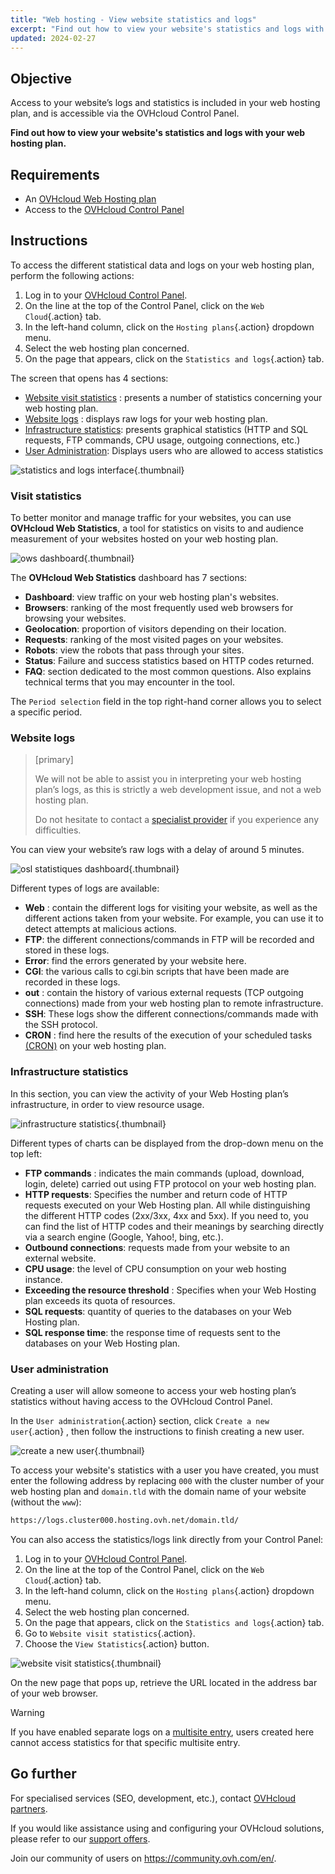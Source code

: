 ```yaml
---
title: "Web hosting - View website statistics and logs"
excerpt: "Find out how to view your website's statistics and logs with your web hosting plan"
updated: 2024-02-27
---
```


## Objective

Access to your website’s logs and statistics is included in your web hosting plan, and is accessible via the OVHcloud Control Panel.

**Find out how to view your website's statistics and logs with your web hosting plan.**

## Requirements

- An [OVHcloud Web Hosting plan](https://www.ovhcloud.com/en-sg/web-hosting/)
- Access to the [OVHcloud Control Panel](https://ca.ovh.com/auth/?action=gotomanager&from=https://www.ovh.com/sg/&ovhSubsidiary=sg)

## Instructions

To access the different statistical data and logs on your web hosting plan, perform the following actions: 

1. Log in to your [OVHcloud Control Panel](https://ca.ovh.com/auth/?action=gotomanager&from=https://www.ovh.com/sg/&ovhSubsidiary=sg).
2. On the line at the top of the Control Panel, click on the `Web Cloud`{.action} tab.
3. In the left-hand column, click on the `Hosting plans`{.action} dropdown menu.
4. Select the web hosting plan concerned.
5. On the page that appears, click on the `Statistics and logs`{.action} tab.

The screen that opens has 4 sections:

- [Website visit statistics](#website-stats) : presents a number of statistics concerning your web hosting plan.
- [Website logs](#website-logs) : displays raw logs for your web hosting plan.
- [Infrastructure statistics](#infra-stats): presents graphical statistics (HTTP and SQL requests, FTP commands, CPU usage, outgoing connections, etc.)
- [User Administration](#admin-user): Displays users who are allowed to access statistics

![statistics and logs interface](images/tab.png){.thumbnail}

### Visit statistics <a name="website-stats"></a>

To better monitor and manage traffic for your websites, you can use **OVHcloud Web Statistics**, a tool for statistics on visits to and audience measurement of your websites hosted on your web hosting plan.

![ows dashboard](images/ows-presentation.gif){.thumbnail}

The **OVHcloud Web Statistics** dashboard has 7 sections:

- **Dashboard**: view traffic on your web hosting plan's websites.
- **Browsers**: ranking of the most frequently used web browsers for browsing your websites.
- **Geolocation**: proportion of visitors depending on their location.
- **Requests**: ranking of the most visited pages on your websites.
- **Robots**: view the robots that pass through your sites.
- **Status**: Failure and success statistics based on HTTP codes returned.
- **FAQ**: section dedicated to the most common questions. Also explains technical terms that you may encounter in the tool.

The `Period selection` field in the top right-hand corner allows you to select a specific period.

### Website logs <a name="website-logs"></a>

> [primary]
>
> We will not be able to assist you in interpreting your web hosting plan’s logs, as this is strictly a web development issue, and not a web hosting plan.
>
> Do not hesitate to contact a [specialist provider](https://partner.ovhcloud.com/en-sg/directory/) if you experience any difficulties.
>

You can view your website’s raw logs with a delay of around 5 minutes.

![osl statistiques dashboard](images/osl-statistics-board.png){.thumbnail}

Different types of logs are available:

- **Web** : contain the different logs for visiting your website, as well as the different actions taken from your website. For example, you can use it to detect attempts at malicious actions.
- **FTP**: the different connections/commands in FTP will be recorded and stored in these logs.
- **Error**: find the errors generated by your website here.
- **CGI**: the various calls to cgi.bin scripts that have been made are recorded in these logs.
- **out** : contain the history of various external requests (TCP outgoing connections) made from your web hosting plan to remote infrastructure.
- **SSH**: These logs show the different connections/commands made with the SSH protocol.
- **CRON** : find here the results of the execution of your scheduled tasks [(CRON)](/pages/web_cloud/web_hosting/cron_tasks) on your web hosting plan.

### Infrastructure statistics <a name="infra-stats"></a>

In this section, you can view the activity of your Web Hosting plan’s infrastructure, in order to view resource usage.

![infrastructure statistics](images/infrastructure-statistics-graph.png){.thumbnail}

Different types of charts can be displayed from the drop-down menu on the top left:

- **FTP commands** : indicates the main commands (upload, download, login, delete) carried out using FTP protocol on your web hosting plan.
- **HTTP requests**: Specifies the number and return code of HTTP requests executed on your Web Hosting plan. All while distinguishing the different HTTP codes (2xx/3xx, 4xx and 5xx). If you need to, you can find the list of HTTP codes and their meanings by searching directly via a search engine (Google, Yahoo!, bing, etc.).
- **Outbound connections**: requests made from your website to an external website.
- **CPU usage**: the level of CPU consumption on your web hosting instance.
- **Exceeding the resource threshold** : Specifies when your Web Hosting plan exceeds its quota of resources.
- **SQL requests**: quantity of queries to the databases on your Web Hosting plan.
- **SQL response time**: the response time of requests sent to the databases on your Web Hosting plan.

### User administration <a name="admin-user"></a>

Creating a user will allow someone to access your web hosting plan’s statistics without having access to the OVHcloud Control Panel.

In the `User administration`{.action} section, click `Create a new user`{.action} , then follow the instructions to finish creating a new user.

![create a new user](images/create-a-new-user.png){.thumbnail}

To access your website's statistics with a user you have created, you must enter the following address by replacing `000` with the cluster number of your web hosting plan and `domain.tld` with the domain name of your website (without the `www`):

```bash
https://logs.cluster000.hosting.ovh.net/domain.tld/
```

You can also access the statistics/logs link directly from your Control Panel:

1. Log in to your [OVHcloud Control Panel](https://ca.ovh.com/auth/?action=gotomanager&from=https://www.ovh.com/sg/&ovhSubsidiary=sg).
2. On the line at the top of the Control Panel, click on the `Web Cloud`{.action} tab.
3. In the left-hand column, click on the `Hosting plans`{.action} dropdown menu.
4. Select the web hosting plan concerned.
5. On the page that appears, click on the `Statistics and logs`{.action} tab.
6. Go to `Website visit statistics`{.action}.
7. Choose the `View Statistics`{.action} button.

![website visit statistics](images/view-statistics.png){.thumbnail}

On the new page that pops up, retrieve the URL located in the address bar of your web browser.

> [!warning]
>
> If you have enabled separate logs on a [multisite entry](/pages/web_cloud/web_hosting/multisites_configure_multisite), users created here cannot access statistics for that specific multisite entry.
>

## Go further

For specialised services (SEO, development, etc.), contact [OVHcloud partners](https://partner.ovhcloud.com/en-sg/directory/).

If you would like assistance using and configuring your OVHcloud solutions, please refer to our [support offers](https://www.ovhcloud.com/en-sg/support-levels/).

Join our community of users on <https://community.ovh.com/en/>.